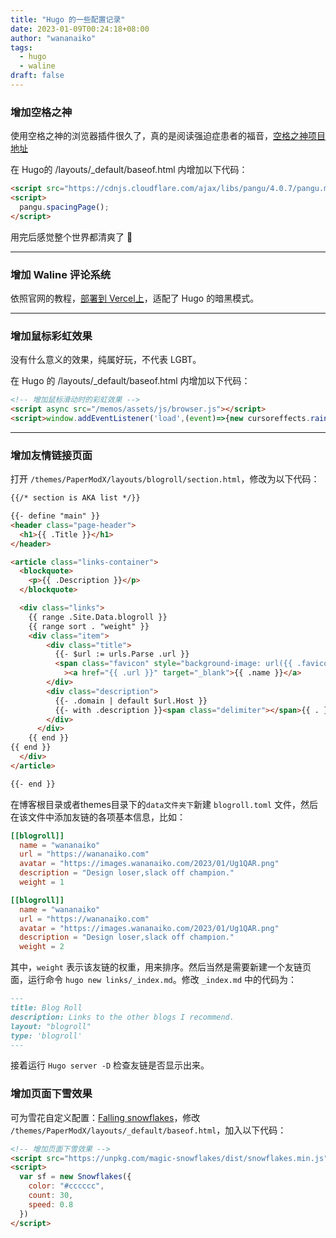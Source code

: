 ```yaml
---
title: "Hugo 的一些配置记录"
date: 2023-01-09T00:24:18+08:00
author: "wananaiko"
tags:
  - hugo
  - waline
draft: false
---
```


### 增加空格之神

使用空格之神的浏览器插件很久了，真的是阅读强迫症患者的福音，[空格之神项目地址](https://github.com/vinta/pangu.js)

在 Hugo的 /layouts/_default/baseof.html 内增加以下代码：

```html
<script src="https://cdnjs.cloudflare.com/ajax/libs/pangu/4.0.7/pangu.min.js"></script>
<script>
  pangu.spacingPage();
</script>
```

用完后感觉整个世界都清爽了 🤣

---

### 增加 Waline 评论系统

依照官网的教程，[部署到 Vercel上](https://waline.js.org/guide/deploy/vercel.html)，适配了 Hugo 的暗黑模式。

---

### 增加鼠标彩虹效果

没有什么意义的效果，纯属好玩，不代表 LGBT。

在 Hugo 的 /layouts/_default/baseof.html 内增加以下代码：

```html
<!-- 增加鼠标滑动时的彩虹效果 -->
<script async src="/memos/assets/js/browser.js"></script>
<script>window.addEventListener('load',(event)=>{new cursoreffects.rainbowCursor();});</script>
```

---

### 增加友情链接页面

打开 `/themes/PaperModX/layouts/blogroll/section.html`，修改为以下代码：

```html
{{/* section is AKA list */}}

{{- define "main" }}
<header class="page-header">
  <h1>{{ .Title }}</h1>
</header>

<article class="links-container">
  <blockquote>
    <p>{{ .Description }}</p>
  </blockquote>

  <div class="links">
    {{ range .Site.Data.blogroll }}
    {{ range sort . "weight" }}
    <div class="item">
        <div class="title">
          {{- $url := urls.Parse .url }}
          <span class="favicon" style="background-image: url({{ .favicon | default (printf "%s/favicon.ico" .url ) }});"></span
            ><a href="{{ .url }}" target="_blank">{{ .name }}</a>
        </div>
        <div class="description">
          {{- .domain | default $url.Host }}
          {{- with .description }}<span class="delimiter"></span>{{ . }}{{- end }}
        </div>
      </div>
    {{ end }}
{{ end }}
  </div>
</article>

{{- end }}

```

在博客根目录或者themes目录下的`data文件夹下`新建 `blogroll.toml` 文件，然后在该文件中添加友链的各项基本信息，比如：

```toml
[[blogroll]]
  name = "wananaiko"
  url = "https://wananaiko.com"
  avatar = "https://images.wananaiko.com/2023/01/Ug1QAR.png"
  description = "Design loser,slack off champion."
  weight = 1

[[blogroll]]
  name = "wananaiko"
  url = "https://wananaiko.com"
  avatar = "https://images.wananaiko.com/2023/01/Ug1QAR.png"
  description = "Design loser,slack off champion."
  weight = 2
```

其中，`weight` 表示该友链的权重，用来排序。然后当然是需要新建一个友链页面，运行命令 `hugo new links/_index.md`。修改 `_index.md` 中的代码为：

```markdown
---
title: Blog Roll
description: Links to the other blogs I recommend.
layout: "blogroll"
type: 'blogroll'
---
```

接着运行 `Hugo server -D` 检查友链是否显示出来。

### 增加页面下雪效果

可为雪花自定义配置：[Falling snowflakes](https://hcodes.github.io/demo-snowflakes/)，修改 `/themes/PaperModX/layouts/_default/baseof.html`，加入以下代码：

```html
<!-- 增加页面下雪效果 -->
<script src="https://unpkg.com/magic-snowflakes/dist/snowflakes.min.js"></script>
<script>
  var sf = new Snowflakes({
    color: "#cccccc",
    count: 30,
    speed: 0.8
  })
</script>
```

